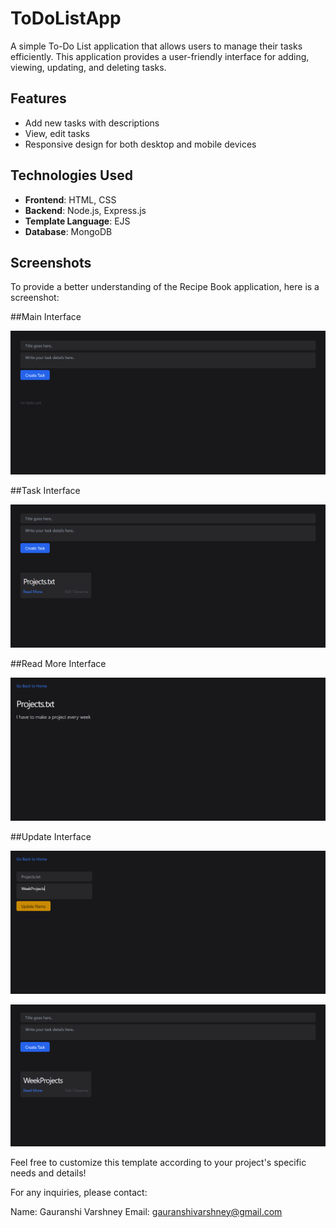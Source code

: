 # ToDoListApp

A simple To-Do List application that allows users to manage their tasks efficiently. This application provides a user-friendly interface for adding, viewing, updating, and deleting tasks.

## Features

- Add new tasks with descriptions
- View, edit tasks
- Responsive design for both desktop and mobile devices

## Technologies Used

- **Frontend**: HTML, CSS
- **Backend**: Node.js, Express.js
- **Template Language**: EJS
- **Database**: MongoDB

## Screenshots

To provide a better understanding of the Recipe Book application, here is a screenshot:

##Main Interface

![Main Interface](screenshot/Home.png)

##Task Interface

![Task Interface](screenshot/Task1.png)

##Read More Interface

![Read More Interface](screenshot/ReadMore.png)

##Update Interface

![Update Interface](screenshot/Update1.png)

![Update Interface](screenshot/Update2.png)

Feel free to customize this template according to your project's specific needs and details!

For any inquiries, please contact:

Name: Gauranshi Varshney
Email: gauranshivarshney@gmail.com
